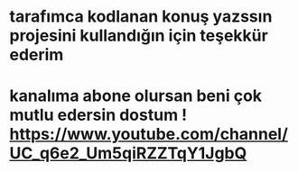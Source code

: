 # tarafımca kodlanan konuş yazssın projesini kullandığın için teşekkür ederim
# kanalıma abone olursan beni çok mutlu edersin dostum ! https://www.youtube.com/channel/UC_q6e2_Um5qiRZZTqY1JgbQ
